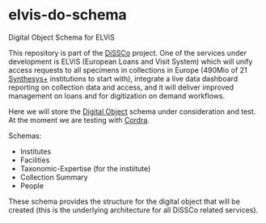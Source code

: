 # elvis-do-schema
Digital Object Schema for ELViS

This repository is part of the [DiSSCo](https://dissco.eu) project. One of the services under development is ELViS (European Loans and Visit System) which will unify access requests to all specimens in collections in Europe (490Mio of 21 [Synthesys+](http://www.synthesys.info/) institutions to start with), integrate a live data dashboard reporting on collection data and access, and it will deliver improved management on loans and for digitization on demand workflows. 

Here we will store the [Digital Object](https://www.dona.net/digitalobjectarchitecture) schema under consideration and test. At the moment we are testing with [Cordra](https://cordra.org/).

Schemas: 

* Institutes 
* Facilities 
* Taxonomic-Expertise (for the instiitute) 
* Collection Summary 
* People 

These schema provides the structure for the digital object that will be created (this is the underlying architecture for all DiSSCo related services). 
